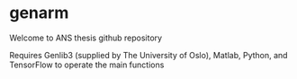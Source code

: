 # genarm
Welcome to ANS thesis github repository

Requires Genlib3 (supplied by The University of Oslo), Matlab, Python, and TensorFlow to operate the main functions
